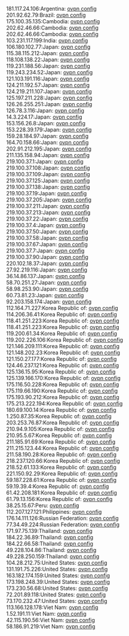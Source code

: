 181.117.24.106:Argentina: [ovpn config](vpn/181_117_24_106.ovpn)  
201.92.62.79:Brazil: [ovpn config](vpn/201_92_62_79.ovpn)  
175.100.35.135:Cambodia: [ovpn config](vpn/175_100_35_135.ovpn)  
202.62.46.66:Cambodia: [ovpn config](vpn/202_62_46_66.ovpn)  
202.62.46.66:Cambodia: [ovpn config](vpn/202_62_46_66.ovpn)  
103.231.117.199:India: [ovpn config](vpn/103_231_117_199.ovpn)  
106.180.102.77:Japan: [ovpn config](vpn/106_180_102_77.ovpn)  
115.38.115.212:Japan: [ovpn config](vpn/115_38_115_212.ovpn)  
118.108.138.22:Japan: [ovpn config](vpn/118_108_138_22.ovpn)  
119.231.188.56:Japan: [ovpn config](vpn/119_231_188_56.ovpn)  
119.243.234.52:Japan: [ovpn config](vpn/119_243_234_52.ovpn)  
121.103.191.116:Japan: [ovpn config](vpn/121_103_191_116.ovpn)  
124.211.192.57:Japan: [ovpn config](vpn/124_211_192_57.ovpn)  
124.219.211.107:Japan: [ovpn config](vpn/124_219_211_107.ovpn)  
125.197.211.228:Japan: [ovpn config](vpn/125_197_211_228.ovpn)  
126.26.255.251:Japan: [ovpn config](vpn/126_26_255_251.ovpn)  
126.78.3.116:Japan: [ovpn config](vpn/126_78_3_116.ovpn)  
14.3.224.17:Japan: [ovpn config](vpn/14_3_224_17.ovpn)  
153.156.26.8:Japan: [ovpn config](vpn/153_156_26_8.ovpn)  
153.228.39.179:Japan: [ovpn config](vpn/153_228_39_179.ovpn)  
159.28.184.97:Japan: [ovpn config](vpn/159_28_184_97.ovpn)  
164.70.158.66:Japan: [ovpn config](vpn/164_70_158_66.ovpn)  
202.91.212.195:Japan: [ovpn config](vpn/202_91_212_195.ovpn)  
211.135.158.94:Japan: [ovpn config](vpn/211_135_158_94.ovpn)  
219.100.37.1:Japan: [ovpn config](vpn/219_100_37_1.ovpn)  
219.100.37.108:Japan: [ovpn config](vpn/219_100_37_108.ovpn)  
219.100.37.109:Japan: [ovpn config](vpn/219_100_37_109.ovpn)  
219.100.37.125:Japan: [ovpn config](vpn/219_100_37_125.ovpn)  
219.100.37.138:Japan: [ovpn config](vpn/219_100_37_138.ovpn)  
219.100.37.19:Japan: [ovpn config](vpn/219_100_37_19.ovpn)  
219.100.37.205:Japan: [ovpn config](vpn/219_100_37_205.ovpn)  
219.100.37.211:Japan: [ovpn config](vpn/219_100_37_211.ovpn)  
219.100.37.213:Japan: [ovpn config](vpn/219_100_37_213.ovpn)  
219.100.37.22:Japan: [ovpn config](vpn/219_100_37_22.ovpn)  
219.100.37.4:Japan: [ovpn config](vpn/219_100_37_4.ovpn)  
219.100.37.50:Japan: [ovpn config](vpn/219_100_37_50.ovpn)  
219.100.37.58:Japan: [ovpn config](vpn/219_100_37_58.ovpn)  
219.100.37.67:Japan: [ovpn config](vpn/219_100_37_67.ovpn)  
219.100.37.7:Japan: [ovpn config](vpn/219_100_37_7.ovpn)  
219.100.37.90:Japan: [ovpn config](vpn/219_100_37_90.ovpn)  
220.102.18.37:Japan: [ovpn config](vpn/220_102_18_37.ovpn)  
27.92.219.116:Japan: [ovpn config](vpn/27_92_219_116.ovpn)  
36.14.86.137:Japan: [ovpn config](vpn/36_14_86_137.ovpn)  
58.70.251.27:Japan: [ovpn config](vpn/58_70_251_27.ovpn)  
58.98.253.90:Japan: [ovpn config](vpn/58_98_253_90.ovpn)  
60.73.81.23:Japan: [ovpn config](vpn/60_73_81_23.ovpn)  
92.203.158.174:Japan: [ovpn config](vpn/92_203_158_174.ovpn)  
112.164.71.227:Korea Republic of: [ovpn config](vpn/112_164_71_227.ovpn)  
114.206.36.41:Korea Republic of: [ovpn config](vpn/114_206_36_41.ovpn)  
118.41.251.223:Korea Republic of: [ovpn config](vpn/118_41_251_223.ovpn)  
118.41.251.223:Korea Republic of: [ovpn config](vpn/118_41_251_223.ovpn)  
119.200.61.34:Korea Republic of: [ovpn config](vpn/119_200_61_34.ovpn)  
119.202.226.106:Korea Republic of: [ovpn config](vpn/119_202_226_106.ovpn)  
121.146.209.111:Korea Republic of: [ovpn config](vpn/121_146_209_111.ovpn)  
121.148.202.23:Korea Republic of: [ovpn config](vpn/121_148_202_23.ovpn)  
121.150.27.177:Korea Republic of: [ovpn config](vpn/121_150_27_177.ovpn)  
124.46.237.121:Korea Republic of: [ovpn config](vpn/124_46_237_121.ovpn)  
125.136.15.95:Korea Republic of: [ovpn config](vpn/125_136_15_95.ovpn)  
125.139.166.170:Korea Republic of: [ovpn config](vpn/125_139_166_170.ovpn)  
175.116.50.228:Korea Republic of: [ovpn config](vpn/175_116_50_228.ovpn)  
175.119.66.190:Korea Republic of: [ovpn config](vpn/175_119_66_190.ovpn)  
175.193.90.212:Korea Republic of: [ovpn config](vpn/175_193_90_212.ovpn)  
175.213.222.194:Korea Republic of: [ovpn config](vpn/175_213_222_194.ovpn)  
180.69.100.14:Korea Republic of: [ovpn config](vpn/180_69_100_14.ovpn)  
1.250.87.35:Korea Republic of: [ovpn config](vpn/1_250_87_35.ovpn)  
203.253.76.87:Korea Republic of: [ovpn config](vpn/203_253_76_87.ovpn)  
210.94.9.105:Korea Republic of: [ovpn config](vpn/210_94_9_105.ovpn)  
210.95.5.67:Korea Republic of: [ovpn config](vpn/210_95_5_67.ovpn)  
211.185.91.69:Korea Republic of: [ovpn config](vpn/211_185_91_69.ovpn)  
211.215.123.44:Korea Republic of: [ovpn config](vpn/211_215_123_44.ovpn)  
211.58.190.28:Korea Republic of: [ovpn config](vpn/211_58_190_28.ovpn)  
218.237.120.66:Korea Republic of: [ovpn config](vpn/218_237_120_66.ovpn)  
218.52.61.133:Korea Republic of: [ovpn config](vpn/218_52_61_133.ovpn)  
221.150.92.29:Korea Republic of: [ovpn config](vpn/221_150_92_29.ovpn)  
59.187.228.61:Korea Republic of: [ovpn config](vpn/59_187_228_61.ovpn)  
59.19.39.4:Korea Republic of: [ovpn config](vpn/59_19_39_4.ovpn)  
61.42.208.181:Korea Republic of: [ovpn config](vpn/61_42_208_181.ovpn)  
61.79.13.156:Korea Republic of: [ovpn config](vpn/61_79_13_156.ovpn)  
38.25.15.67:Peru: [ovpn config](vpn/38_25_15_67.ovpn)  
112.207.127.121:Philippines: [ovpn config](vpn/112_207_127_121.ovpn)  
176.14.111.126:Russian Federation: [ovpn config](vpn/176_14_111_126.ovpn)  
77.34.49.224:Russian Federation: [ovpn config](vpn/77_34_49_224.ovpn)  
171.97.75.139:Thailand: [ovpn config](vpn/171_97_75_139.ovpn)  
184.22.36.89:Thailand: [ovpn config](vpn/184_22_36_89.ovpn)  
184.22.66.58:Thailand: [ovpn config](vpn/184_22_66_58.ovpn)  
49.228.104.86:Thailand: [ovpn config](vpn/49_228_104_86.ovpn)  
49.228.250.159:Thailand: [ovpn config](vpn/49_228_250_159.ovpn)  
104.28.212.75:United States: [ovpn config](vpn/104_28_212_75.ovpn)  
131.191.75.226:United States: [ovpn config](vpn/131_191_75_226.ovpn)  
163.182.174.159:United States: [ovpn config](vpn/163_182_174_159.ovpn)  
173.198.248.39:United States: [ovpn config](vpn/173_198_248_39.ovpn)  
173.230.56.68:United States: [ovpn config](vpn/173_230_56_68.ovpn)  
72.201.89.118:United States: [ovpn config](vpn/72_201_89_118.ovpn)  
73.170.232.47:United States: [ovpn config](vpn/73_170_232_47.ovpn)  
113.166.128.178:Viet Nam: [ovpn config](vpn/113_166_128_178.ovpn)  
1.52.191.11:Viet Nam: [ovpn config](vpn/1_52_191_11.ovpn)  
42.115.190.56:Viet Nam: [ovpn config](vpn/42_115_190_56.ovpn)  
58.186.91.219:Viet Nam: [ovpn config](vpn/58_186_91_219.ovpn)  
